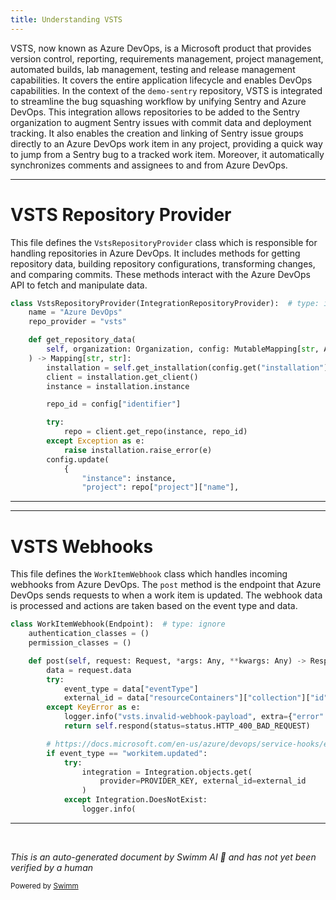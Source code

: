 ```yaml
---
title: Understanding VSTS
---
```

VSTS, now known as Azure DevOps, is a Microsoft product that provides version control, reporting, requirements management, project management, automated builds, lab management, testing and release management capabilities. It covers the entire application lifecycle and enables DevOps capabilities. In the context of the `demo-sentry` repository, VSTS is integrated to streamline the bug squashing workflow by unifying Sentry and Azure DevOps. This integration allows repositories to be added to the Sentry organization to augment Sentry issues with commit data and deployment tracking. It also enables the creation and linking of Sentry issue groups directly to an Azure DevOps work item in any project, providing a quick way to jump from a Sentry bug to a tracked work item. Moreover, it automatically synchronizes comments and assignees to and from Azure DevOps.

<SwmSnippet path="/src/sentry/integrations/vsts/repository.py" line="9">

---

# VSTS Repository Provider

This file defines the `VstsRepositoryProvider` class which is responsible for handling repositories in Azure DevOps. It includes methods for getting repository data, building repository configurations, transforming changes, and comparing commits. These methods interact with the Azure DevOps API to fetch and manipulate data.

```python
class VstsRepositoryProvider(IntegrationRepositoryProvider):  # type: ignore
    name = "Azure DevOps"
    repo_provider = "vsts"

    def get_repository_data(
        self, organization: Organization, config: MutableMapping[str, Any]
    ) -> Mapping[str, str]:
        installation = self.get_installation(config.get("installation"), organization.id)
        client = installation.get_client()
        instance = installation.instance

        repo_id = config["identifier"]

        try:
            repo = client.get_repo(instance, repo_id)
        except Exception as e:
            raise installation.raise_error(e)
        config.update(
            {
                "instance": instance,
                "project": repo["project"]["name"],
```

---

</SwmSnippet>

<SwmSnippet path="/src/sentry/integrations/vsts/webhooks.py" line="21">

---

# VSTS Webhooks

This file defines the `WorkItemWebhook` class which handles incoming webhooks from Azure DevOps. The `post` method is the endpoint that Azure DevOps sends requests to when a work item is updated. The webhook data is processed and actions are taken based on the event type and data.

```python
class WorkItemWebhook(Endpoint):  # type: ignore
    authentication_classes = ()
    permission_classes = ()

    def post(self, request: Request, *args: Any, **kwargs: Any) -> Response:
        data = request.data
        try:
            event_type = data["eventType"]
            external_id = data["resourceContainers"]["collection"]["id"]
        except KeyError as e:
            logger.info("vsts.invalid-webhook-payload", extra={"error": str(e)})
            return self.respond(status=status.HTTP_400_BAD_REQUEST)

        # https://docs.microsoft.com/en-us/azure/devops/service-hooks/events?view=azure-devops#workitem.updated
        if event_type == "workitem.updated":
            try:
                integration = Integration.objects.get(
                    provider=PROVIDER_KEY, external_id=external_id
                )
            except Integration.DoesNotExist:
                logger.info(
```

---

</SwmSnippet>

&nbsp;

*This is an auto-generated document by Swimm AI 🌊 and has not yet been verified by a human*

<SwmMeta version="3.0.0" repo-id="Z2l0aHViJTNBJTNBZGVtby1zZW50cnklM0ElM0Fzd2ltbWlv" repo-name="demo-sentry"><sup>Powered by [Swimm](/)</sup></SwmMeta>

